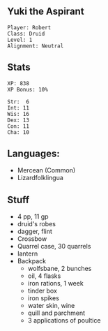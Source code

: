 
## Yuki the Aspirant

    Player: Robert
    Class: Druid
    Level: 1
    Alignment: Neutral

## Stats

    XP: 838
    XP Bonus: 10%

    Str:  6
    Int: 11
    Wis: 16
    Dex: 13
    Con: 11
    Cha: 10

## Languages:

- Mercean (Common)
- Lizardfolklingua

## Stuff

* 4 pp, 11 gp
* druid's robes
* dagger, flint
* Crossbow
* Quarrel case, 30 quarrels
* lantern
* Backpack
  * wolfsbane, 2 bunches
  * oil, 4 flasks
  * iron rations, 1 week
  * tinder box
  * iron spikes
  * water skin, wine
  * quill and parchment
  * 3 applications of poultice

